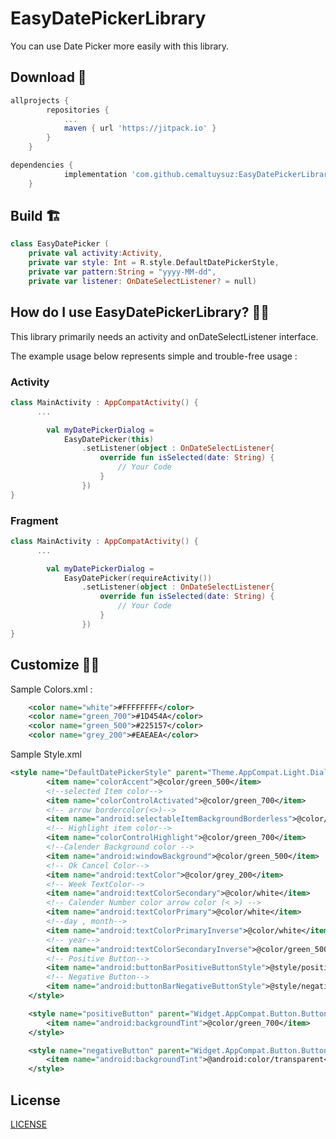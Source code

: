# EasyDatePickerLibrary
You can use Date Picker more easily with this library.

Download 🚀
--------

```gradle
allprojects {
		repositories {
			...
			maven { url 'https://jitpack.io' }
		}
	}

dependencies {
	        implementation 'com.github.cemaltuysuz:EasyDatePickerLibrary:1.0'
	}
```

Build 🏗️
-----

```kotlin
class EasyDatePicker (
    private val activity:Activity,
    private var style: Int = R.style.DefaultDatePickerStyle,
    private var pattern:String = "yyyy-MM-dd",
    private var listener: OnDateSelectListener? = null)
```



How do I use EasyDatePickerLibrary? 👨‍🏫
-----------------------------------
This library primarily needs an activity and onDateSelectListener interface. 

The example usage below represents simple and trouble-free usage :

### Activity

```kotlin
class MainActivity : AppCompatActivity() {
      ...

        val myDatePickerDialog =
            EasyDatePicker(this)
                .setListener(object : OnDateSelectListener{
                    override fun isSelected(date: String) {
                        // Your Code
                    }
                })
}
```

### Fragment


```kotlin
class MainActivity : AppCompatActivity() {
      ...

        val myDatePickerDialog =
            EasyDatePicker(requireActivity())
                .setListener(object : OnDateSelectListener{
                    override fun isSelected(date: String) {
                        // Your Code
                    }
                })
}
```

Customize 🧑‍🎨
---------

Sample Colors.xml :


```xml
    <color name="white">#FFFFFFFF</color>
    <color name="green_700">#1D454A</color>
    <color name="green_500">#225157</color>
    <color name="grey_200">#EAEAEA</color>
```
Sample Style.xml

```xml
<style name="DefaultDatePickerStyle" parent="Theme.AppCompat.Light.Dialog">
        <item name="colorAccent">@color/green_500</item>
        <!--selected Item color-->
        <item name="colorControlActivated">@color/green_700</item>
        <!-- arrow bordercolor(<>)-->
        <item name="android:selectableItemBackgroundBorderless">@color/green_700</item>
        <!-- Highlight item color-->
        <item name="colorControlHighlight">@color/green_700</item>
        <!--Calender Background color -->
        <item name="android:windowBackground">@color/green_500</item>
        <!-- Ok Cancel Color-->
        <item name="android:textColor">@color/grey_200</item>
        <!-- Week TextColor-->
        <item name="android:textColorSecondary">@color/white</item>
        <!-- Calender Number color arrow color (< >) -->
        <item name="android:textColorPrimary">@color/white</item>
        <!--day , month-->
        <item name="android:textColorPrimaryInverse">@color/white</item>
        <!-- year-->
        <item name="android:textColorSecondaryInverse">@color/green_500</item>
        <!-- Positive Button-->
        <item name="android:buttonBarPositiveButtonStyle">@style/positiveButton</item>
        <!-- Negative Button-->
        <item name="android:buttonBarNegativeButtonStyle">@style/negativeButton</item>
    </style>

    <style name="positiveButton" parent="Widget.AppCompat.Button.ButtonBar.AlertDialog">
        <item name="android:backgroundTint">@color/green_700</item>
    </style>

    <style name="negativeButton" parent="Widget.AppCompat.Button.ButtonBar.AlertDialog">
        <item name="android:backgroundTint">@android:color/transparent</item>
    </style>
```



License
-------

[LICENSE](https://github.com/cemaltuysuz/EasyDatePickerLibrary/blob/main/LICENSE)


